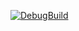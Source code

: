 [![DebugBuild](https://github.com/akimoto-kazuki/CG2_project/actions/workflows/DebugBuild.yml/badge.svg)](https://github.com/akimoto-kazuki/CG2_project/actions/workflows/DebugBuild.yml)

